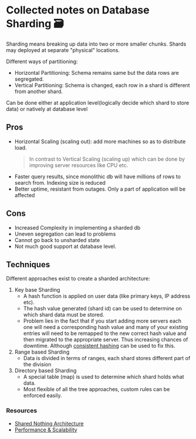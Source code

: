 # Collected notes on Database Sharding 🗃
<!-- 16 Feb, 2021 -->

Sharding means breaking up data into two or more smaller chunks.
Shards may deployed at separate "physical" locations.

Different ways of partitioning:

- Horizontal Partitioning: Schema remains same but the data rows are segregated.
- Vertical Partitioning: Schema is changed, each row in a shard is different from another shard.

Can be done either at application level(logically decide which shard to store data) or natively at database level

## Pros

- Horizontal Scaling (scaling out): add more machines so as to distribute load.
  > In contrast to Vertical Scaling (scaling up) which can be done by improving server resources like CPU etc.
- Faster query results, since monolithic db will have millions of rows to search from. Indexing size is reduced
- Better uptime, resistant from outages. Only a part of application will be affected


## Cons

- Increased Complexity in implementing a sharded db
- Uneven segregation can lead to problems
- Cannot go back to unsharded state
- Not much good support at database level.

## Techniques

Different approaches exist to create a sharded architecture:

1. Key base Sharding
   - A hash function is applied on user data (like primary keys, IP address etc).
   - The hash value generated (shard id) can be used to determine on which shard data must be stored.
   - Problem lies in the fact that if you start adding more servers each one will need a corresponding hash value and many of your existing entries will need to be remapped to the new correct hash value and then migrated to the appropriate server. Thus increasing chances of downtime. Although [consistent hashing](https://en.wikipedia.org/wiki/Consistent_hashing) can be used to fix this.
2. Range based Sharding
   - Data is divided in terms of ranges, each shard stores different part of the division
3. Directory based Sharding
   - A special table (map) is used to determine which shard holds what data.
   - Most flexible of all the tree approaches, custom rules can be enforced easily.

### Resources

- [Shared Nothing Architecture](https://en.wikipedia.org/wiki/Shared-nothing_architecture)
- [Performance & Scalability](https://www.infoq.com/performance-scalability/)

